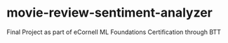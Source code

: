 # movie-review-sentiment-analyzer
Final Project as part of eCornell ML Foundations Certification through BTT
